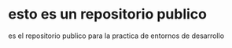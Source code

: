 # esto es un repositorio publico
es el repositorio publico para la practica de entornos de desarrollo
